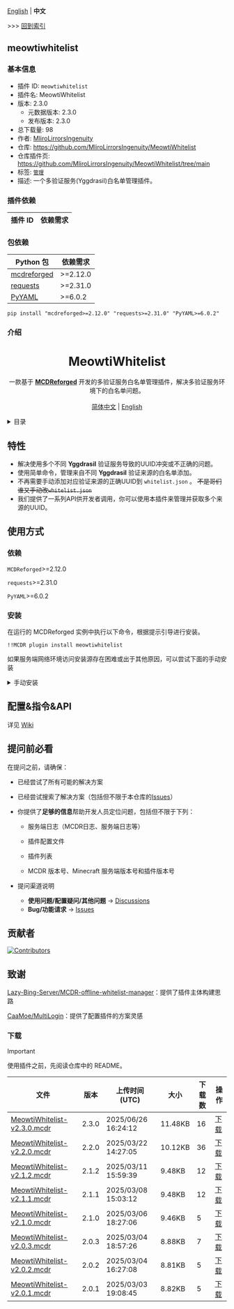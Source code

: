 [English](readme.md) | **中文**

\>\>\> [回到索引](/readme-zh_cn.md)

## meowtiwhitelist

### 基本信息

- 插件 ID: `meowtiwhitelist`
- 插件名: MeowtiWhitelist
- 版本: 2.3.0
  - 元数据版本: 2.3.0
  - 发布版本: 2.3.0
- 总下载量: 98
- 作者: [MliroLirrorsIngenuity](https://github.com/MliroLirrorsIngenuity)
- 仓库: https://github.com/MliroLirrorsIngenuity/MeowtiWhitelist
- 仓库插件页: https://github.com/MliroLirrorsIngenuity/MeowtiWhitelist/tree/main
- 标签: [`管理`](/labels/management/readme-zh_cn.md)
- 描述: 一个多验证服务(Yggdrasil)白名单管理插件。

### 插件依赖

| 插件 ID | 依赖需求 |
| --- | --- |

### 包依赖

| Python 包 | 依赖需求 |
| --- | --- |
| [mcdreforged](https://pypi.org/project/mcdreforged) | \>=2.12.0 |
| [requests](https://pypi.org/project/requests) | \>=2.31.0 |
| [PyYAML](https://pypi.org/project/PyYAML) | \>=6.0.2 |

```
pip install "mcdreforged>=2.12.0" "requests>=2.31.0" "PyYAML>=6.0.2"
```

### 介绍

<div align="center">
  <h1 align="center">MeowtiWhitelist</h1>
  <p align="center">
    一款基于 <a href="https://mcdreforged.com/"><strong>MCDReforged</strong></a> 开发的多验证服务白名单管理插件，解决多验证服务环境下的白名单问题。
    <br />
    <br />
    <a href="https://github.com/MliroLirrorsIngenuity/MeowtiWhitelist/blob/main/README.md">简体中文</a>
    |
    <a href="https://github.com/MliroLirrorsIngenuity/MeowtiWhitelist/blob/main/README_EN.md">English</a>
  </p>
</div>

<details>
  <summary>目录</summary>

- [特性](#特性)
- [使用方式](#使用方式)
  - [依赖](#依赖)
  - [安装](#安装)
  - [配置&指令&API](#配置指令api)
- [提问前必看](#提问前必看)
- [贡献者](#贡献者)
- [致谢](#致谢)

</details>

## 特性

- 解决使用多个不同 **Yggdrasil** 验证服务导致的UUID冲突或不正确的问题。
- 使用简单命令，管理来自不同 **Yggdrasil** 验证来源的白名单添加。
- 不再需要手动添加对应验证来源的正确UUID到 `whitelist.json` 。 ~~不是哥们谁又手动改`whitelist.json`~~
- 我们提供了一系列API供开发者调用，你可以使用本插件来管理并获取多个来源的UUID。

## 使用方式

### 依赖

`MCDReforged`>=2.12.0

`requests`>=2.31.0

`PyYAML`>=6.0.2

### 安装

在运行的 MCDReforged 实例中执行以下命令，根据提示引导进行安装。
```
!!MCDR plugin install meowtiwhitelist
```

如果服务端网络环境访问安装源存在困难或出于其他原因，可以尝试下面的手动安装

<details>
  <summary>手动安装</summary>

1. 从 [GitHub Releases](https://github.com/MliroLirrorsIngenuity/MeowtiWhitelist/releases)中下载最新版本的 MeowtiWhitelist
2. 将下载的插件放入MCDR的`plugins`目录中
3. 安装所需的[依赖](#依赖)
4. [通过MCDReforged启动服务器](https://docs.mcdreforged.com/zh-cn/latest/quick_start/first_run.html#run)

</details>

## 配置&指令&API
详见 [Wiki](https://github.com/MliroLirrorsIngenuity/MeowtiWhitelist/wiki)

## 提问前必看

在提问之前，请确保：

- 已经尝试了所有可能的解决方案

- 已经尝试搜索了解决方案（包括但不限于本仓库的[Issues](https://github.com/MliroLirrorsIngenuity/MeowtiWhitelist/issues)）

- 你提供了**足够的信息**帮助开发人员定位问题，包括但不限于下列：

  - 服务端日志（MCDR日志、服务端日志等）

  - 插件配置文件

  - 插件列表

  - MCDR 版本号、Minecraft 服务端版本号和插件版本号

- 提问渠道说明
  - **使用问题/配置疑问/其他问题** → [Discussions](https://github.com/MliroLirrorsIngenuity/MeowtiWhitelist/discussions)
  - **Bug/功能请求** → [Issues](https://github.com/MliroLirrorsIngenuity/MeowtiWhitelist/issues)

## 贡献者
<a href="https://github.com/MliroLirrorsIngenuity/MeowtiWhitelist/graphs/contributors">
  <img src="https://contrib.rocks/image?repo=MliroLirrorsIngenuity/MeowtiWhitelist&" alt="Contributors" />
</a>

## 致谢

[Lazy-Bing-Server/MCDR-offline-whitelist-manager](https://github.com/Lazy-Bing-Server/MCDR-offline-whitelist-manager)：提供了插件主体构建思路

[CaaMoe/MultiLogin](https://github.com/CaaMoe/MultiLogin)：提供了配置插件的方案灵感

### 下载

> [!IMPORTANT]
> 使用插件之前，先阅读仓库中的 README。

| 文件 | 版本 | 上传时间 (UTC) | 大小 | 下载数 | 操作 |
| --- | --- | --- | --- | --- | --- |
| [MeowtiWhitelist-v2.3.0.mcdr](https://github.com/MliroLirrorsIngenuity/MeowtiWhitelist/releases/tag/v2.3.0) | 2.3.0 | 2025/06/26 16:24:12 | 11.48KB | 16 | [下载](https://github.com/MliroLirrorsIngenuity/MeowtiWhitelist/releases/download/v2.3.0/MeowtiWhitelist-v2.3.0.mcdr) |
| [MeowtiWhitelist-v2.2.0.mcdr](https://github.com/MliroLirrorsIngenuity/MeowtiWhitelist/releases/tag/v2.2.0) | 2.2.0 | 2025/03/22 14:27:05 | 10.12KB | 36 | [下载](https://github.com/MliroLirrorsIngenuity/MeowtiWhitelist/releases/download/v2.2.0/MeowtiWhitelist-v2.2.0.mcdr) |
| [MeowtiWhitelist-v2.1.2.mcdr](https://github.com/MliroLirrorsIngenuity/MeowtiWhitelist/releases/tag/v2.1.2) | 2.1.2 | 2025/03/11 15:59:39 | 9.48KB | 12 | [下载](https://github.com/MliroLirrorsIngenuity/MeowtiWhitelist/releases/download/v2.1.2/MeowtiWhitelist-v2.1.2.mcdr) |
| [MeowtiWhitelist-v2.1.1.mcdr](https://github.com/MliroLirrorsIngenuity/MeowtiWhitelist/releases/tag/v2.1.1) | 2.1.1 | 2025/03/08 15:03:12 | 9.48KB | 12 | [下载](https://github.com/MliroLirrorsIngenuity/MeowtiWhitelist/releases/download/v2.1.1/MeowtiWhitelist-v2.1.1.mcdr) |
| [MeowtiWhitelist-v2.1.0.mcdr](https://github.com/MliroLirrorsIngenuity/MeowtiWhitelist/releases/tag/v2.1.0) | 2.1.0 | 2025/03/06 18:27:06 | 9.46KB | 5 | [下载](https://github.com/MliroLirrorsIngenuity/MeowtiWhitelist/releases/download/v2.1.0/MeowtiWhitelist-v2.1.0.mcdr) |
| [MeowtiWhitelist-v2.0.3.mcdr](https://github.com/MliroLirrorsIngenuity/MeowtiWhitelist/releases/tag/v2.0.3) | 2.0.3 | 2025/03/04 18:57:26 | 8.88KB | 7 | [下载](https://github.com/MliroLirrorsIngenuity/MeowtiWhitelist/releases/download/v2.0.3/MeowtiWhitelist-v2.0.3.mcdr) |
| [MeowtiWhitelist-v2.0.2.mcdr](https://github.com/MliroLirrorsIngenuity/MeowtiWhitelist/releases/tag/v2.0.2) | 2.0.2 | 2025/03/04 16:27:08 | 8.81KB | 5 | [下载](https://github.com/MliroLirrorsIngenuity/MeowtiWhitelist/releases/download/v2.0.2/MeowtiWhitelist-v2.0.2.mcdr) |
| [MeowtiWhitelist-v2.0.1.mcdr](https://github.com/MliroLirrorsIngenuity/MeowtiWhitelist/releases/tag/v2.0.1) | 2.0.1 | 2025/03/03 19:08:45 | 8.82KB | 5 | [下载](https://github.com/MliroLirrorsIngenuity/MeowtiWhitelist/releases/download/v2.0.1/MeowtiWhitelist-v2.0.1.mcdr) |

